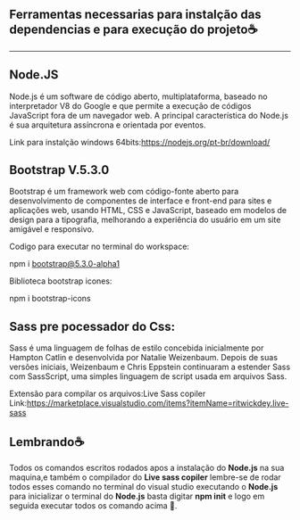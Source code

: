 ## Ferramentas necessarias para instalção das dependencias e para execução do projeto☕





----------------

## Node.JS

Node.js é um software de código aberto, multiplataforma, baseado no interpretador V8 do Google
e que permite a execução de códigos JavaScript fora de um navegador web. A principal característica do Node.js 
é sua arquitetura assíncrona e orientada por eventos. 

Link para instalção windows 64bits:https://nodejs.org/pt-br/download/


## Bootstrap V.5.3.0 

Bootstrap é um framework web com código-fonte aberto para desenvolvimento de componentes de interface e front-end para sites e aplicações web,
usando HTML, CSS e JavaScript, baseado em modelos de design para a tipografia, melhorando a experiência do usuário em um site amigável e responsivo.

Codigo para executar no terminal do workspace:

npm i bootstrap@5.3.0-alpha1


Biblioteca bootstrap icones:

npm i bootstrap-icons

## Sass pre pocessador do Css:

Sass é uma linguagem de folhas de estilo concebida inicialmente por Hampton Catlin e desenvolvida por Natalie Weizenbaum. Depois de suas 
versões iniciais, Weizenbaum e Chris Eppstein continuaram a estender Sass com SassScript, uma simples linguagem de script usada em arquivos Sass.


Extensão para compilar os arquivos:Live Sass copiler
Link:https://marketplace.visualstudio.com/items?itemName=ritwickdey.live-sass


## Lembrando☕

Todos os comandos escritos rodados apos a instalação do **Node.js** na sua maquina,e também o compilador do **Live sass copiler** lembre-se de rodar todos esses comando no terminal do visual studio executando o **Node.js** para inicializar o terminal do **Node.js** basta digitar **npm init** e logo em seguida executar todos os comando acima 📘.  
 
